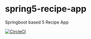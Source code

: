 # spring5-recipe-app
Springboot based 5 Recipe App

[![CircleCI](https://app.circleci.com/gh/sprigphony/spring5-recipe-app.svg?style=svg)](https://app.circleci.com/pipelines/github/springphony/spring5-recipe-app)
